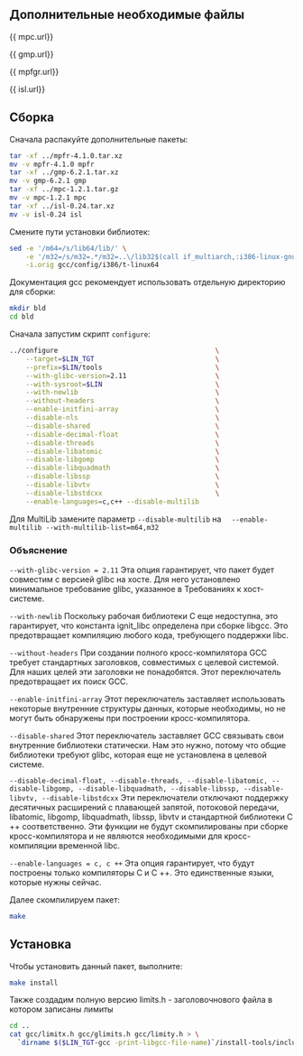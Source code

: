 <package-info :package="package" showsbu></package-info>

<script>
		new Vue({
		el: '#main',
		data: { package: {}, mpc: {}, mpfgr: {}, gmp : {}, isl: {} },
		mounted: function () {
				this.getPackage('gcc');
				this.getMpc();
				this.getMpfr();
				this.getGmp();
				this.getIsl();
		},
		methods: {
			getPackage: function(name) {
					getPackage(name)
					.then(response => this.package = response);
			},
			getMpc: function() {
					getPackage('mpc')
					.then(response => this.mpc = response);
			},
			getMpfr: function() {
					getPackage('mpfr')
					.then(response => this.mpfgr = response);
			},
			getGmp: function() {
					getPackage('gmp')
					.then(response => this.gmp = response);
			},
			getIsl: function() {
					getPackage('isl')
					.then(response => this.isl = response);
			},
		}
  })
</script>

## Дополнительные необходимые файлы

<a :href="mpc.url">{{ mpc.url}}</a>

<a :href="gmp.url">{{ gmp.url}}</a>

<a :href="mpfgr.url">{{ mpfgr.url}}</a>

<a :href="isl.url">{{ isl.url}}</a>

## Сборка 

Сначала распакуйте дополнительные пакеты:

```bash
tar -xf ../mpfr-4.1.0.tar.xz
mv -v mpfr-4.1.0 mpfr
tar -xf ../gmp-6.2.1.tar.xz
mv -v gmp-6.2.1 gmp
tar -xf ../mpc-1.2.1.tar.gz
mv -v mpc-1.2.1 mpc
tar -xf ../isl-0.24.tar.xz
mv -v isl-0.24 isl
```

Смените пути установки библиотек:

```bash
sed -e '/m64=/s/lib64/lib/' \
    -e '/m32=/s/m32=.*/m32=..\/lib32$(call if_multiarch,:i386-linux-gnu)/' \
    -i.orig gcc/config/i386/t-linux64
```

Документация gcc рекомендует использовать отдельную директорию для сборки:

```bash
mkdir bld
cd bld
```

Сначала запустим скрипт `configure`:
```bash
../configure                                       \
    --target=$LIN_TGT                              \
    --prefix=$LIN/tools                            \
    --with-glibc-version=2.11                      \
    --with-sysroot=$LIN                            \
    --with-newlib                                  \
    --without-headers                              \
    --enable-initfini-array                        \
    --disable-nls                                  \
    --disable-shared                               \
    --disable-decimal-float                        \
    --disable-threads                              \
    --disable-libatomic                            \
    --disable-libgomp                              \
    --disable-libquadmath                          \
    --disable-libssp                               \
    --disable-libvtv                               \
    --disable-libstdcxx                            \
    --enable-languages=c,c++ --disable-multilib
```

Для MultiLib замените параметр `--disable-multilib` на `  --enable-multilib --with-multilib-list=m64,m32`

### Объяснение 

`--with-glibc-version = 2.11`    Эта опция гарантирует, что пакет будет совместим с версией glibc на хосте. Для него установлено минимальное требование glibc, указанное в Требованиях к хост-системе.

`--with-newlib`    Поскольку рабочая библиотеки C еще недоступна, это гарантирует, что константа ignit_libc определена при сборке libgcc. Это предотвращает компиляцию любого кода, требующего поддержки libc.

`--without-headers`    При создании полного кросс-компилятора GCC требует стандартных заголовков, совместимых с целевой системой. Для наших целей эти заголовки не понадобятся. Этот переключатель предотвращает их поиск GCC.

`--enable-initfini-array`    Этот переключатель заставляет использовать некоторые внутренние структуры данных, которые необходимы, но не могут быть обнаружены при построении кросс-компилятора.

`--disable-shared`    Этот переключатель заставляет GCC связывать свои внутренние библиотеки статически. Нам это нужно, потому что общие библиотеки требуют glibc, которая еще не установлена ​​в целевой системе.

`--disable-decimal-float, --disable-threads, --disable-libatomic, --disable-libgomp, --disable-libquadmath, --disable-libssp, --disable-libvtv, --disable-libstdcxx`    Эти переключатели отключают поддержку десятичных расширений с плавающей запятой, потоковой передачи, libatomic, libgomp, libquadmath, libssp, libvtv и стандартной библиотеки C ++ соответственно. Эти функции не будут скомпилированы при сборке кросс-компилятора и не являются необходимыми для кросс-компиляции временной libc.

`--enable-languages ​​= c, c ++`    Эта опция гарантирует, что будут построены только компиляторы C и C ++. Это единственные языки, которые нужны сейчас. 

Далее скомпилируем пакет:

```bash
make
```

## Установка

Чтобы установить данный пакет, выполните:
```bash
make install 
```

Также создадим полную версию limits.h - заголовочнового файла в котором записаны лимиты

```bash
cd ..
cat gcc/limitx.h gcc/glimits.h gcc/limity.h > \
  `dirname $($LIN_TGT-gcc -print-libgcc-file-name)`/install-tools/include/limits.h
```
